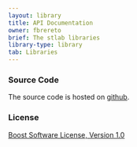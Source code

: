 ```yaml
---
layout: library
title: API Documentation
owner: fbrereto
brief: The stlab libraries
library-type: library
tab: Libraries
---
```


### Source Code

The source code is hosted on [github](https://github.com/stlab/libraries).

### License ###

[Boost Software License, Version 1.0](https://www.boost.org/LICENSE_1_0.txt)
